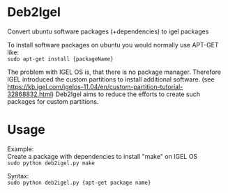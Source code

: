 # Deb2Igel

Convert ubuntu software packages (+dependencies) to igel packages


To install software packages on ubuntu you would normally use APT-GET like:<br>
`sudo apt-get install {packageName}`

The problem with IGEL OS is, that there is no package manager.
Therefore IGEL introduced the custom partitions to install additional software. (see https://kb.igel.com/igelos-11.04/en/custom-partition-tutorial-32868832.html)
Deb2Igel aims to reduce the efforts to create such packages for custom partitions.

# Usage
Example:<br>
Create a package with dependencies to install "make" on IGEL OS<br>
`sudo python deb2igel.py make`

Syntax:<br>
`sudo python deb2igel.py {apt-get package name}`

